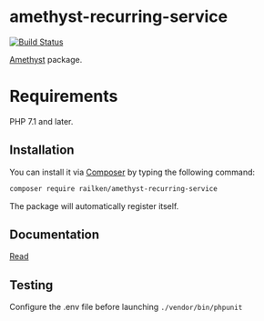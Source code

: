 # amethyst-recurring-service

[![Build Status](https://travis-ci.org/railken/amethyst-recurring-service.svg?branch=master)](https://travis-ci.org/railken/amethyst-recurring-service)

[Amethyst](https://github.com/railken/amethyst) package.

# Requirements

PHP 7.1 and later.

## Installation

You can install it via [Composer](https://getcomposer.org/) by typing the following command:

```bash
composer require railken/amethyst-recurring-service
```

The package will automatically register itself.

## Documentation

[Read](docs/index.md)

## Testing

Configure the .env file before launching `./vendor/bin/phpunit`
